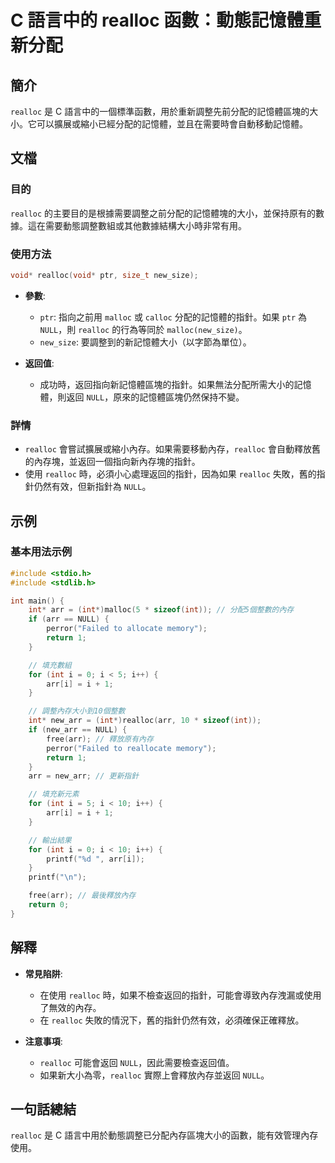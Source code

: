 <!--
Meta Description: # C 語言中的 realloc 函數：動態記憶體重新分配 ## 簡介 `realloc` 是 C 語言中的一個標準函數，用於重新調整先前分配的記憶體區塊的大小。它可以擴展或縮小已經分配的記憶體，並且在需要時會自動移動記憶體。 ## 文檔 ### 目的 `realloc` 的主要目的是根據需要調整之...
Meta Keywords: realloc, int, arr, null, ptr
-->

# C 語言中的 realloc 函數：動態記憶體重新分配

## 簡介
`realloc` 是 C 語言中的一個標準函數，用於重新調整先前分配的記憶體區塊的大小。它可以擴展或縮小已經分配的記憶體，並且在需要時會自動移動記憶體。

## 文檔
### 目的
`realloc` 的主要目的是根據需要調整之前分配的記憶體塊的大小，並保持原有的數據。這在需要動態調整數組或其他數據結構大小時非常有用。

### 使用方法
```c
void* realloc(void* ptr, size_t new_size);
```

- **參數**:
  - `ptr`: 指向之前用 `malloc` 或 `calloc` 分配的記憶體的指針。如果 `ptr` 為 `NULL`，則 `realloc` 的行為等同於 `malloc(new_size)`。
  - `new_size`: 要調整到的新記憶體大小（以字節為單位）。

- **返回值**: 
  - 成功時，返回指向新記憶體區塊的指針。如果無法分配所需大小的記憶體，則返回 `NULL`，原來的記憶體區塊仍然保持不變。

### 詳情
- `realloc` 會嘗試擴展或縮小內存。如果需要移動內存，`realloc` 會自動釋放舊的內存塊，並返回一個指向新內存塊的指針。
- 使用 `realloc` 時，必須小心處理返回的指針，因為如果 `realloc` 失敗，舊的指針仍然有效，但新指針為 `NULL`。

## 示例
### 基本用法示例
```c
#include <stdio.h>
#include <stdlib.h>

int main() {
    int* arr = (int*)malloc(5 * sizeof(int)); // 分配5個整數的內存
    if (arr == NULL) {
        perror("Failed to allocate memory");
        return 1;
    }

    // 填充數組
    for (int i = 0; i < 5; i++) {
        arr[i] = i + 1;
    }

    // 調整內存大小到10個整數
    int* new_arr = (int*)realloc(arr, 10 * sizeof(int));
    if (new_arr == NULL) {
        free(arr); // 釋放原有內存
        perror("Failed to reallocate memory");
        return 1;
    }
    arr = new_arr; // 更新指針

    // 填充新元素
    for (int i = 5; i < 10; i++) {
        arr[i] = i + 1;
    }

    // 輸出結果
    for (int i = 0; i < 10; i++) {
        printf("%d ", arr[i]);
    }
    printf("\n");

    free(arr); // 最後釋放內存
    return 0;
}
```

## 解釋
- **常見陷阱**: 
  - 在使用 `realloc` 時，如果不檢查返回的指針，可能會導致內存洩漏或使用了無效的內存。
  - 在 `realloc` 失敗的情況下，舊的指針仍然有效，必須確保正確釋放。
  
- **注意事項**: 
  - `realloc` 可能會返回 `NULL`，因此需要檢查返回值。
  - 如果新大小為零，`realloc` 實際上會釋放內存並返回 `NULL`。

## 一句話總結
`realloc` 是 C 語言中用於動態調整已分配內存區塊大小的函數，能有效管理內存使用。